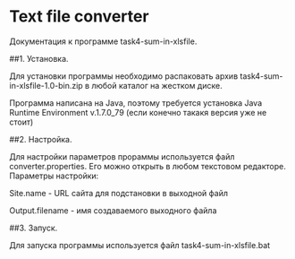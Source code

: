 # Text file converter
Документация к программе task4-sum-in-xlsfile.

##1. Установка.

Для установки программы необходимо распаковать архив task4-sum-in-xlsfile-1.0-bin.zip
в любой каталог на жестком диске.

Программа написана на Java, поэтому требуется установка Java Runtime Environment v.1.7.0_79
(если конечно такакя версия уже не стоит)

##2. Настройка.

Для настройки параметров прораммы используется файл converter.properties.
Его можно открыть в любом текстовом редакторе.
Параметры настройки:

Site.name - URL сайта для подстановки в выходной файл

Output.filename - имя создаваемого выходного файла

##3. Запуск.

Для запуска программы используется файл task4-sum-in-xlsfile.bat